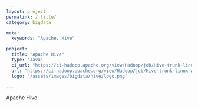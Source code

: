 ```yaml
---
layout: project
permalink: /:title/
category: bigdata

meta:
  keywords: "Apache, Hive"

project:
  title: "Apache Hive"
  type: "Java"
  ci_url: "https://ci-hadoop.apache.org/view/Hadoop/job/Hive-trunk-linux-ARM/"
  url: "https://ci-hadoop.apache.org/view/Hadoop/job/Hive-trunk-linux-ARM/"
  logo: "/assets/images/bigdata/hive/logo.png"

---
```

<p>Apache Hive</p>
